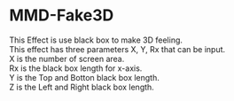 # MMD-Fake3D
This Effect is use black box to make 3D feeling.  
This effect has three parameters X, Y, Rx that can be input.  
X is the number of screen area.  
Rx is the black box length for x-axis.  
Y is the Top and Botton black box length.  
Z is the Left and Right black box length.  